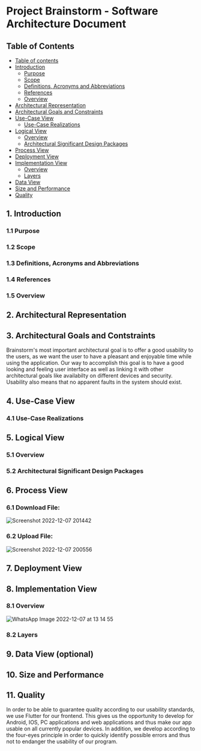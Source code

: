 # Project Brainstorm - Software Architecture Document

## Table of Contents
- [Table of contents](#table-of-contents)
- [Introduction](#1-introduction)
    - [Purpose](#11-purpose)
    - [Scope](#12-scope)
    - [Definitions, Acronyms and Abbreviations](#13-definitions-acronyms-and-abbreviations)
    - [References](#14-references)
    - [Overview](#15-overview)
- [Architectural Representation](#2-architectural-representation)
- [Architectural Goals and Constraints](#3-architectural-goals-and-contstraints)
- [Use-Case View](#4-use-case-view)
    - [Use-Case Realizations](#41-use-case-realizations)
- [Logical View](#5-logical-view)
    - [Overview](#51-overview)
    - [Architectural Significant Design Packages](#52-architectural-significant-design-packages)
- [Process View](#6-process-view)
- [Deployment View](#7-deployment-view)
- [Implementation View](#8-implementation-view)
    - [Overview](#81-overview)
    - [Layers](#82-layers)
- [Data View](#9-data-view-optional)
- [Size and Performance](#10-size-and-performance)
- [Quality](#11-quality)

## 1. Introduction

### 1.1 Purpose

### 1.2 Scope

### 1.3 Definitions, Acronyms and Abbreviations

### 1.4 References

### 1.5 Overview

## 2. Architectural Representation

## 3. Architectural Goals and Contstraints
Brainstorm's most important architectural goal is to offer a good usability to the users, as we want the user to have a pleasant and enjoyable time while using the application.
Our way to accomplish this goal is to have a good looking and feeling user interface as well as linking it with other architectural goals like availabilty on different devices and security.
Usability also means that no apparent faults in the system should exist.

## 4. Use-Case View

### 4.1 Use-Case Realizations

## 5. Logical View

### 5.1 Overview

### 5.2 Architectural Significant Design Packages

## 6. Process View
### 6.1 Download File:
![Screenshot 2022-12-07 201442](https://user-images.githubusercontent.com/115456327/206276646-4067a6ba-9f15-40d5-833c-39b66dec35a1.jpg)

### 6.2 Upload File:
![Screenshot 2022-12-07 200556](https://user-images.githubusercontent.com/115456327/206276638-d879e239-c835-40df-9a13-3d5a56fcc69d.jpg)


## 7. Deployment View

## 8. Implementation View

### 8.1 Overview
![WhatsApp Image 2022-12-07 at 13 14 55](https://user-images.githubusercontent.com/86354671/206203939-6512dc5a-008c-465c-9a73-ad061130e62f.jpeg)

### 8.2 Layers

## 9. Data View (optional)

## 10. Size and Performance

## 11. Quality
In order to be able to guarantee quality according to our usability standards, we use Flutter for our frontend. This gives us the opportunity to develop for Android, IOS, PC applications and web applications and thus make our app usable on all currently popular devices.
In addition, we develop according to the four-eyes principle in order to quickly identify possible errors and thus not to endanger the usability of our program.

